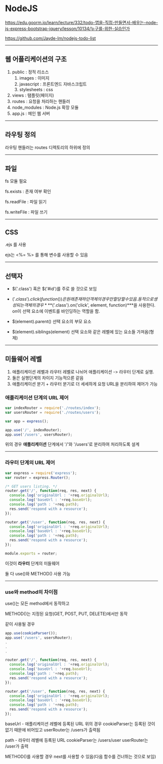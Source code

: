# NodeJS

https://edu.goorm.io/learn/lecture/332/todo-앱을-직접-만들면서-배우는-node-js-express-bootstrap-jquery/lesson/10134/누구를-위한-실습인가

https://github.com/Jayde-Im/nodejs-todo-list

---

## 웹 어플리케이션의 구조

1. public : 정적 리소스
   1. images : 이미지
   2. javascript : 프론트엔드 자바스크립트
   3. stylesheets : css
2. views : 탬플릿(페이지)
3. routes : 요청을 처리하는 핸들러
4. node_modules : Node.js 확장 모듈
5. app.js : 메인 웹 서버

---

## 라우팅 정의

라우팅 핸들러는 routes 디렉토리의 하위에 정의

---

## 파일

fs 모듈 필요

fs.exists : 존재 여부 확인

fs.readFile : 파일 읽기

fs.writeFile : 파일 쓰기

---

## CSS

.ejs 를 사용

ejs는 <%= %> 를 통해 변수를 사용할 수 있음

---

## 선택자

- $('.class') 혹은 $('#id')를 주로 쓸 것으로 보임

- $('.class').click(function(){}) 은 원래 존재하던 객체의 경우만 할당할 수 있음.
  동적으로 생성되는 객체의 경우 ***$('.class').on('click', element, function)***을 사용한다.
  on이 선택 요소에 이벤트를 바인딩하는 역할을 함.
- $(element).parent() 선택 요소의 부모 요소
- $(element).siblings(element) 선택 요소와 같은 레벨에 있는 요소들 가져옴(형제)

---

## 미들웨어 레벨

1. 애플리케이션 레벨과 라우터 레벨로 나뉘어 애플리케이션 -> 라우터 단계로 실행.
2. 둘은 실행단계의 차이지 기능적으론 같음
3. 애플리케이션 분기 + 라우터 분기로 더 세세하게 요청 URL을 분리하여 제어가 가능



### **애플리케이션** 단계의 URL 제어

```javascript
var indexRouter = require('./routes/index');
var usersRouter = require('./routes/users');

var app = express();

app.use('/', indexRouter);
app.use('/users', usersRouter);
```

위의 경우 **애플리케이션** 단계에서 '/'와 '/users'로 분리하여 처리하도록 설계

---

### **라우터** 단계의 URL 제어

```javascript
var express = require('express');
var router = express.Router();

/* GET users listing. */
router.get('/', function(req, res, next) {
  console.log('originalUrl : '+req.originalUrl);
  console.log('baseUrl : '+req.baseUrl);
  console.log('path : '+req.path);
  res.send('respond with a resource');
});

router.get('/user', function(req, res, next) {
  console.log('originalUrl : '+req.originalUrl);
  console.log('baseUrl : '+req.baseUrl);
  console.log('path : '+req.path);
  res.send('respond with a resource');
});

module.exports = router;
```

이것이 **라우터** 단계의 미들웨어

둘 다 use()와 METHOD() 사용 가능

---

### use와 method의 차이점

use()는 모든 method에서 동작하고

METHOD()는 지정된 요청(GET, POST, PUT, DELETE)에서만 동작



같이 사용될 경우

```javascript
app.use(cookieParser());
app.use('/users', usersRouter);
.
.
.

router.get('/', function(req, res, next) {
  console.log('originalUrl : '+req.originalUrl);
  console.log('baseUrl : '+req.baseUrl);
  console.log('path : '+req.path);
  res.send('respond with a resource');
});

router.get('/user', function(req, res, next) {
  console.log('originalUrl : '+req.originalUrl);
  console.log('baseUrl : '+req.baseUrl);
  console.log('path : '+req.path);
  res.send('respond with a resource');
});
```

baseUrl - 애플리케이션 레벨에 등록된 URL 위의 경우 
cookieParser는 등록된 것이 없기 때문에 비어있고
userRouter는 /users가 출력됨

path - 라우터 레벨에 등록된 URL
cookieParser는 /users/user
userRouter는 /user가 출력



METHOD()를 사용할 경우 next를 사용할 수 있음(다음 함수를 건너뛰는 것으로 보임)